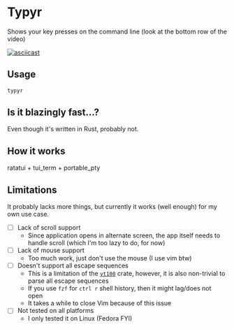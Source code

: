 # Typyr

Shows your key presses on the command line (look at the bottom row of the video)

[![asciicast](https://asciinema.org/a/QQ9ppBQFWE1s60UPbQReOOt2R.svg)](https://asciinema.org/a/QQ9ppBQFWE1s60UPbQReOOt2R)

## Usage

```bash
typyr
```

## Is it blazingly fast...?

Even though it's written in Rust, probably not.

## How it works

ratatui + tui_term + portable_pty

## Limitations

It probably lacks more things,
but currently it works (well enough) for my own use case.

- [ ] Lack of scroll support
  - Since application opens in alternate screen,
    the app itself needs to handle scroll (which I'm too lazy to do, for now)
- [ ] Lack of mouse support
  - Too much work, just don't use the mouse (I use vim btw)
- [ ] Doesn't support all escape sequences
  - This is a limitation of the [`vt100`](https://docs.rs/vt100/0.16.2/vt100/) crate,
    however, it is also non-trivial to parse all escape sequences
  - If you use `fzf` for `ctrl r` shell history, then it might lag/does not open
  - It takes a while to close Vim because of this issue
- [ ] Not tested on all platforms
  - I only tested it on Linux (Fedora FYI)
